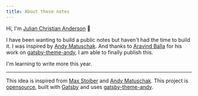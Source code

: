 ```yaml
---
title: About these notes
---
```


Hi, I'm [Julian Christian Anderson](https://juliancanderson.com) 👋

I have been wanting to build a public notes but haven't had the time to build it. I was inspired by [Andy Matuschak](https://notes.andymatuschak.org/About_these_notes). And thanks to [Aravind Balla](https://twitter.com/aravindballa) for his work on [gatsby-theme-andy](https://github.com/aravindballa/gatsby-theme-andy/), I am able to finally publish this.


I'm learning to write more this year.

---

This idea is inspired from [Max Stoiber](https://notes.mxstbr.com/) and [Andy Matuschak](https://notes.andymatuschak.org/About_these_notes). This project is [opensource](https://github.com/aravindballa/notes.aravindballa.com/), built with [Gatsby](https://gatsbyjs.org) and uses [gatsby-theme-andy](https://github.com/aravindballa/gatsby-theme-andy/).
